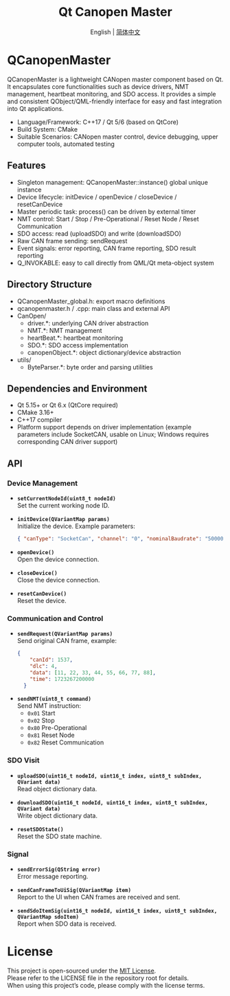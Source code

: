 <div align=center>

# Qt Canopen Master
English | [简体中文](README_zh_CN.md)
</div>

# QCanopenMaster

QCanopenMaster is a lightweight CANopen master component based on Qt. It encapsulates core functionalities such as device drivers, NMT management, heartbeat monitoring, and SDO access. It provides a simple and consistent QObject/QML-friendly interface for easy and fast integration into Qt applications.

- Language/Framework: C++17 / Qt 5/6 (based on QtCore)  
- Build System: CMake  
- Suitable Scenarios: CANopen master control, device debugging, upper computer tools, automated testing  

## Features

- Singleton management: QCanopenMaster::instance() global unique instance  
- Device lifecycle: initDevice / openDevice / closeDevice / resetCanDevice  
- Master periodic task: process() can be driven by external timer  
- NMT control: Start / Stop / Pre-Operational / Reset Node / Reset Communication  
- SDO access: read (uploadSDO) and write (downloadSDO)  
- Raw CAN frame sending: sendRequest  
- Event signals: error reporting, CAN frame reporting, SDO result reporting  
- Q_INVOKABLE: easy to call directly from QML/Qt meta-object system  

## Directory Structure

- QCanopenMaster_global.h: export macro definitions  
- qcanopenmaster.h / .cpp: main class and external API  
- CanOpen/  
  - driver.*: underlying CAN driver abstraction  
  - NMT.*: NMT management  
  - heartBeat.*: heartbeat monitoring  
  - SDO.*: SDO access implementation  
  - canopenObject.*: object dictionary/device abstraction  
- utils/  
  - ByteParser.*: byte order and parsing utilities  

## Dependencies and Environment

- Qt 5.15+ or Qt 6.x (QtCore required)  
- CMake 3.16+  
- C++17 compiler  
- Platform support depends on driver implementation (example parameters include SocketCAN, usable on Linux; Windows requires corresponding CAN driver support)  

## API

### Device Management

- **`setCurrentNodeId(uint8_t nodeId)`**  
  Set the current working node ID.

- **`initDevice(QVariantMap params)`**  
  Initialize the device. Example parameters:  
  ```json
  { "canType": "SocketCan", "channel": "0", "nominalBaudrate": "500000", "dataBaudrate": "2000000" }
  ```
- **`openDevice()`**  
Open the device connection.

- **`closeDevice()`**  
Close the device connection.

- **`resetCanDevice()`**  
Reset the device.

### Communication and Control
- **`sendRequest(QVariantMap params)`**  
  Send original CAN frame, example:  
  ```json
  {
      "canId": 1537,
      "dlc": 4,
      "data": [11, 22, 33, 44, 55, 66, 77, 88],
      "time": 1723267200000
    }
  ```
- **`sendNMT(uint8_t command)`**  
Send NMT instruction:  
  - `0x01` Start
  - `0x02` Stop
  - `0x80` Pre-Operational
  - `0x81` Reset Node
  - `0x82` Reset Communication

### SDO Visit
- **`uploadSDO(uint16_t nodeId, uint16_t index, uint8_t subIndex, QVariant data)`**  
  Read object dictionary data.

- **`downloadSDO(uint16_t nodeId, uint16_t index, uint8_t subIndex, QVariant data)`**  
  Write object dictionary data.

- **`resetSDOState()`**  
  Reset the SDO state machine.

### Signal
- **`sendErrorSig(QString error)`**  
  Error message reporting.

- **`sendCanFrameToUiSig(QVariantMap item)`**  
  Report to the UI when CAN frames are received and sent.

- **`sendSdoItemSig(uint16_t nodeId, uint16_t index, uint8_t subIndex, QVariantMap sdoItem)`**  
  Report when SDO data is received.

# License

This project is open-sourced under the [MIT License](./LICENSE).  
Please refer to the LICENSE file in the repository root for details.  
When using this project’s code, please comply with the license terms.  
